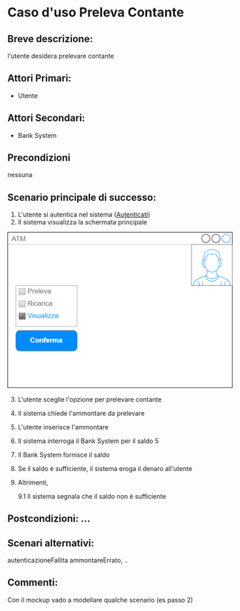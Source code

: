 # Caso d'uso Preleva Contante 
## Breve descrizione:
l'utente desidera prelevare contante
## Attori Primari:
- Utente
## Attori Secondari:
- Bank System
## Precondizioni
nessuna
## Scenario principale di successo:
1. L'utente si autentica nel sistema
([Autenticati](...))
2. Il sistema visualizza la schermata principale

![alt text](ImmagineBella.png)

3. L'utente sceglie l'opzione per prelevare contante
4. Il sistema chiede l'ammontare da prelevare
5. L'utente inserisce l'ammontare 
6. Il sistema interroga il Bank System per il saldo 5
7. Il Bank System fornisce il saldo
8. Se il saldo è sufficiente, il sistema eroga il denaro all'utente
9. Altrimenti,
    
    9.1 Il sistema segnala che il saldo non è sufficiente
## Postcondizioni: ... 
## Scenari alternativi:
autenticazioneFallita
ammontareErrato, ..     

## Commenti: 
Con il mockup vado a modellare qualche scenario (es passo 2)
